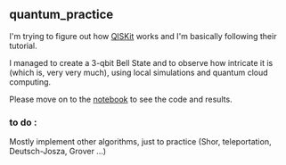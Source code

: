 ## quantum_practice

I'm trying to figure out how [QISKit](https://github.com/QISKit/qiskit-sdk-py) works and I'm basically following their tutorial.

I managed to create a 3-qbit Bell State and to observe how intricate it is (which is, very very much), using local simulations and quantum cloud computing.

Please move on to the [notebook](https://github.com/baptistecolin/quantum_practice/blob/master/intrication.ipynb) to see the code and results.

### to do :

Mostly implement other algorithms, just to practice (Shor, teleportation, Deutsch-Josza, Grover ...)
